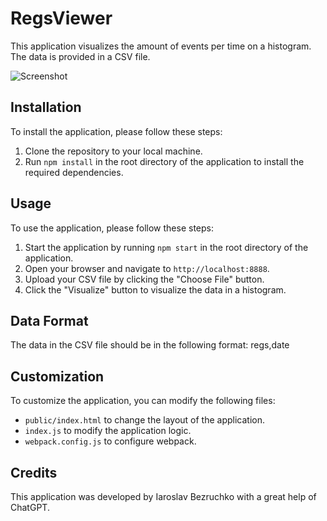 # RegsViewer

This application visualizes the amount of events per time on a histogram. The data is provided in a CSV file.

![Screenshot](http://milkmushrooms.com/RegsViewer/public/CSVviewer.png)

## Installation

To install the application, please follow these steps:

1. Clone the repository to your local machine.
2. Run `npm install` in the root directory of the application to install the required dependencies.

## Usage

To use the application, please follow these steps:

1. Start the application by running `npm start` in the root directory of the application.
2. Open your browser and navigate to `http://localhost:8888`.
3. Upload your CSV file by clicking the "Choose File" button.
4. Click the "Visualize" button to visualize the data in a histogram.

## Data Format

The data in the CSV file should be in the following format:
regs,date

## Customization

To customize the application, you can modify the following files:

- `public/index.html` to change the layout of the application.
- `index.js` to modify the application logic.
- `webpack.config.js` to configure webpack.

## Credits

This application was developed by Iaroslav Bezruchko with a great help of ChatGPT.
